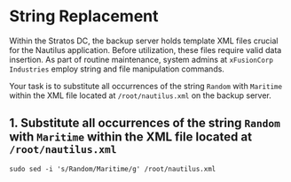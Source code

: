 # String Replacement
Within the Stratos DC, the backup server holds template XML files crucial for the Nautilus application. Before utilization, these files require valid data insertion. As part of routine maintenance, system admins at `xFusionCorp Industries` employ string and file manipulation commands.

Your task is to substitute all occurrences of the string `Random` with `Maritime` within the XML file located at `/root/nautilus.xml` on the backup server.

## 1. Substitute all occurrences of the string `Random` with `Maritime` within the XML file located at `/root/nautilus.xml`
`sudo sed -i 's/Random/Maritime/g' /root/nautilus.xml`
